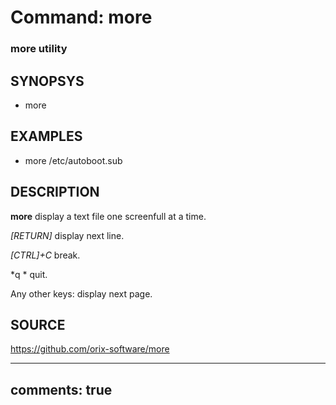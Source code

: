 # Command: more

### more utility

## SYNOPSYS
+ more <file>

## EXAMPLES
+ more /etc/autoboot.sub

## DESCRIPTION
**more** display a text file one screenfull at a time.

*[RETURN]* display next line.

*[CTRL]+C* break.

*q * quit.

Any other keys: display next page.

## SOURCE
https://github.com/orix-software/more

---
comments: true
---
